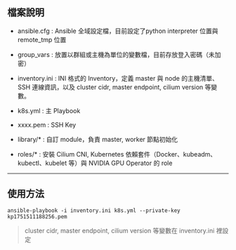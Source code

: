## 檔案說明

- ansible.cfg
: Ansible 全域設定檔，目前設定了python interpreter 位置與 remote_tmp 位置

- group_vars
: 放置以群組或主機為單位的變數檔，目前存放登入密碼（未加密）


- inventory.ini
: INI 格式的 Inventory，定義 master 與 node 的主機清單、SSH 連線資訊，以及 cluster cidr, master endpoint, cilium version 等變數。

- k8s.yml
: 主 Playbook

- xxxx.pem
: SSH Key

- library/*
: 自訂 module，負責 master, worker 節點初始化

- roles/*
: 安裝 Cilium CNI, Kubernetes 依賴套件（Docker、kubeadm、kubectl、kubelet 等）與 NVIDIA GPU Operator 的 role

---
## 使用方法
```
ansible-playbook -i inventory.ini k8s.yml --private-key kp1751511188256.pem
```
> cluster cidr, master endpoint, cilium version 等變數在 inventory.ini 裡設定